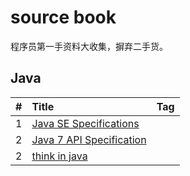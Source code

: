 # source book

程序员第一手资料大收集，摒弃二手货。 


## Java

|#|Title|Tag|
|:------------- |:------------- |:------------- |
|1|[Java SE Specifications][001]||online doc
|2|[Java 7 API Specification][002]||online doc
|2|[think in java][003]||仅供学习下载，请支持正版










[001]: https://docs.oracle.com/javase/specs/
[002]: https://docs.oracle.com/javase/7/docs/api/
[003]: http://download.csdn.net/download/maishere/5216753
